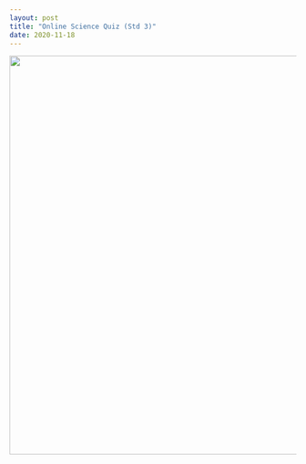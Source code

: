 ```yaml
---
layout: post
title: "Online Science Quiz (Std 3)"
date: 2020-11-18
---
```



<center>
    <img src="{{ 'assets/img/new quiz.jpg'}}" width="700px" alt=""> 
</center>
    
